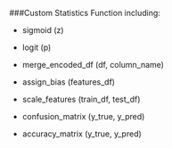 ###Custom Statistics Function including: 

- sigmoid (z)

- logit (p)

- merge_encoded_df (df, column_name)

- assign_bias (features_df)

- scale_features (train_df, test_df)

- confusion_matrix (y_true, y_pred)

- accuracy_matrix (y_true, y_pred)